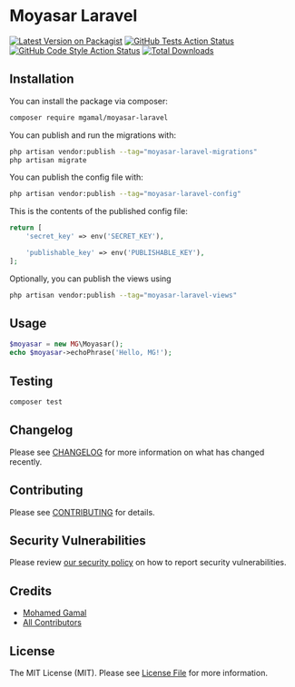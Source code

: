 # Moyasar Laravel

[![Latest Version on Packagist](https://img.shields.io/packagist/v/mgamal/moyasar-laravel.svg?style=flat-square)](https://packagist.org/packages/mgamal/moyasar-laravel)
[![GitHub Tests Action Status](https://img.shields.io/github/actions/workflow/status/mgamal/moyasar-laravel/run-tests.yml?branch=main&label=tests&style=flat-square)](https://github.com/mgamal/moyasar-laravel/actions?query=workflow%3Arun-tests+branch%3Amain)
[![GitHub Code Style Action Status](https://img.shields.io/github/actions/workflow/status/mgamal/moyasar-laravel/fix-php-code-style-issues.yml?branch=main&label=code%20style&style=flat-square)](https://github.com/mgamal/moyasar-laravel/actions?query=workflow%3A"Fix+PHP+code+style+issues"+branch%3Amain)
[![Total Downloads](https://img.shields.io/packagist/dt/mgamal/moyasar-laravel.svg?style=flat-square)](https://packagist.org/packages/mgamal/moyasar-laravel)

## Installation

You can install the package via composer:

```bash
composer require mgamal/moyasar-laravel
```

You can publish and run the migrations with:

```bash
php artisan vendor:publish --tag="moyasar-laravel-migrations"
php artisan migrate
```

You can publish the config file with:

```bash
php artisan vendor:publish --tag="moyasar-laravel-config"
```

This is the contents of the published config file:

```php
return [
    'secret_key' => env('SECRET_KEY'),

    'publishable_key' => env('PUBLISHABLE_KEY'),
];
```

Optionally, you can publish the views using

```bash
php artisan vendor:publish --tag="moyasar-laravel-views"
```

## Usage

```php
$moyasar = new MG\Moyasar();
echo $moyasar->echoPhrase('Hello, MG!');
```

## Testing

```bash
composer test
```

## Changelog

Please see [CHANGELOG](CHANGELOG.md) for more information on what has changed recently.

## Contributing

Please see [CONTRIBUTING](CONTRIBUTING.md) for details.

## Security Vulnerabilities

Please review [our security policy](../../security/policy) on how to report security vulnerabilities.

## Credits

- [Mohamed Gamal](https://github.com/mgamal92)
- [All Contributors](../../contributors)

## License

The MIT License (MIT). Please see [License File](LICENSE.md) for more information.
